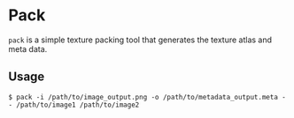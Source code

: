 # Pack

`pack` is a simple texture packing tool that generates the texture atlas and meta data.

## Usage

```
$ pack -i /path/to/image_output.png -o /path/to/metadata_output.meta -- /path/to/image1 /path/to/image2
```
